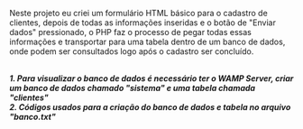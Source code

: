Neste projeto eu criei um formulário HTML básico para o cadastro de clientes, depois de todas as informações inseridas e o botão de "Enviar dados" pressionado, 
o PHP faz o processo de pegar todas essas informações e transportar para uma tabela dentro de um banco de dados, onde podem ser consultados logo após o cadastro ser 
concluído. <br><br>

***1. Para visualizar o banco de dados é necessário ter o WAMP Server, criar um banco de dados chamado "sistema" e uma tabela chamada "clientes"*** <br>
***2. Códigos usados para a criação do banco de dados e tabela no arquivo "banco.txt"***
